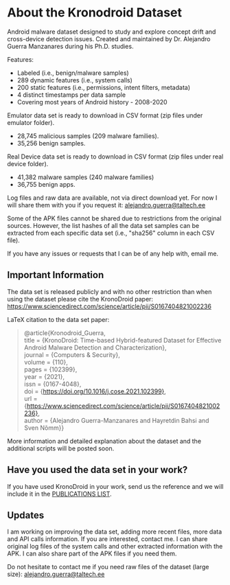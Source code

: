 # About the Kronodroid Dataset

Android malware dataset designed to study and explore concept drift and cross-device detection issues. Created and maintained by Dr. Alejandro Guerra Manzanares during his Ph.D. studies. 

Features:

- Labeled (i.e., benign/malware samples)
- 289 dynamic features (i.e., system calls)
- 200 static features (i.e., permissions, intent filters, metadata)
- 4 distinct timestamps per data sample
- Covering most years of Android history - 2008-2020


Emulator data set is ready to download in CSV format (zip files under emulator folder). 
  - 28,745 malicious samples (209 malware families).
  - 35,256 benign samples.

Real Device data set is ready to download in CSV format (zip files under real device folder).  
  - 41,382 malware samples (240 malware families)
  - 36,755 benign apps.

Log files and raw data are available, not via direct download yet. For now I will share them with you if you request it: alejandro.guerra@taltech.ee  

Some of the APK files cannot be shared due to restrictions from the original sources. However, the list hashes of all the data set samples can be extracted from each specific data set (i.e., "sha256" column in each CSV file). 

If you have any issues or requests that I can be of any help with, email me.

## Important Information

The data set is released publicly and with no other restriction than when using the dataset please cite the KronoDroid paper:
https://www.sciencedirect.com/science/article/pii/S0167404821002236

LaTeX citation to the data set paper:

>@article{Kronodroid_Guerra, <br/>
title = {KronoDroid: Time-based Hybrid-featured Dataset for Effective Android Malware Detection and Characterization}, <br/>
journal = {Computers & Security}, <br/>
volume = {110}, <br/>
pages = {102399}, <br/>
year = {2021}, <br/>
issn = {0167-4048}, <br/>
doi = {https://doi.org/10.1016/j.cose.2021.102399}, <br/>
url = {https://www.sciencedirect.com/science/article/pii/S0167404821002236}, <br/>
author = {Alejandro Guerra-Manzanares and Hayretdin Bahsi and Sven Nõmm}} <br/>

More information and detailed explanation about the dataset and the additional scripts will be posted soon.

## Have you used the data set in your work?

If you have used KronoDroid in your work, send us the reference and we will include it in the [PUBLICATIONS LIST](https://github.com/aleguma/kronodroid/blob/b84216a4f3b68487ed8c11acb029024dda6164ad/publist.md).

## Updates

I am working on improving the data set, adding more recent files, more data and API calls information. If you are interested, contact me.
I can share original log files of the system calls and other extracted information with the APK. I can also share part of the APK files if you need them. 

Do not hesitate to contact me if you need raw files of the dataset (large size): alejandro.guerra@taltech.ee
